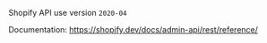 Shopify API use version `2020-04`

Documentation: https://shopify.dev/docs/admin-api/rest/reference/

